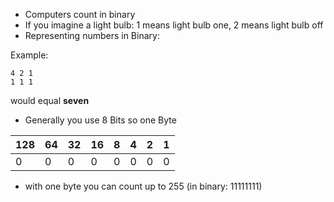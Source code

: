 - Computers count in binary
- If you imagine a light bulb: 1 means light bulb one, 2 means light bulb off
- Representing numbers in Binary:

Example:
```
4 2 1 
1 1 1
```
would equal **seven**

- Generally you use 8 Bits so one Byte

| 128 | 64  | 32  | 16  | 8   | 4   | 2   | 1   |
| --- | --- | --- | --- | --- | --- | --- | --- |
| 0   | 0   | 0   | 0   | 0   | 0   | 0   | 0   |
- with one byte you can count up to 255 (in binary: 11111111)
